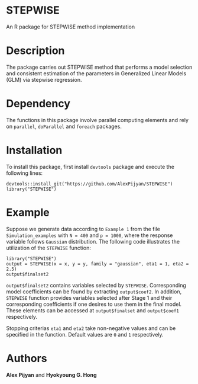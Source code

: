 # STEPWISE
An R package for STEPWISE method implementation

# Description
The package carries out STEPWISE method that performs a model selection and consistent estimation of the parameters in Generalized Linear Models (GLM) via stepwise regression.

# Dependency
The functions in this package involve parallel computing elements and rely on `parallel`, `doParallel` and `foreach` packages.

# Installation
To install this package, first install `devtools` package and execute the following lines:
```
devtools::install_git("https://github.com/AlexPijyan/STEPWISE")
library("STEPWISE")
```

# Example
Suppose we generate data according to `Example 1` from the file `Simulation_examples` with `N = 400` and `p = 1000`, where the response variable follows `Gaussian` distribution. The following code illustrates the utilization of the `STEPWISE` function:

```
library("STEPWISE")
output = STEPWISE(x = x, y = y, family = "gaussian", eta1 = 1, eta2 = 2.5)
output$finalset2
```
`output$finalset2` contains variables selected by `STEPWISE`. Corresponding model coefficients can be found by extracting `output$coef2`. In addition, `STEPWISE` function provides variables selected after Stage 1 and their corresponding coefficients if one desires to use them in the final model. These elements can be accessed at `output$finalset` and `output$coef1` respectively. 

Stopping criterias `eta1` and `eta2` take non-negative values and can be specified in the function. Default values are `0` and `1` respectively.


# Authors

**Alex Pijyan** and **Hyokyoung G. Hong**

